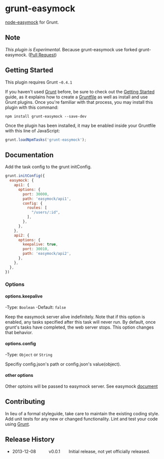 # grunt-easymock

[node-easymock](https://npmjs.org/package/easymock) for Grunt.

## Note

*This plugin is Experimental*.
Because grunt-easymock use forked grunt-easymock. ([Pull Request](https://github.com/CyberAgent/node-easymock/pull/19))

## Getting Started
This plugin requires Grunt `~0.4.1`

If you haven't used [Grunt](http://gruntjs.com/) before, be sure to check out the [Getting Started](http://gruntjs.com/getting-started) guide, as it explains how to create a [Gruntfile](http://gruntjs.com/sample-gruntfile) as well as install and use Grunt plugins. Once you're familiar with that process, you may install this plugin with this command:

```shell
npm install grunt-easymock --save-dev
```

Once the plugin has been installed, it may be enabled inside your Gruntfile with this line of JavaScript:

```js
grunt.loadNpmTasks('grunt-easymock');
```

## Documentation

Add the task config to the grunt initConfig.

```js
grunt.initConfig({
  easymock: {
    api1: {
      options: {
        port: 30000,
        path: 'easymock/api1',
        config: {
          routes: [
            "/users/:id",
          ],
        },
      },
    },
    api2: {
      options: {
        keepalive: true,
        port: 30010,
        path: 'easymock/api2',
      },
    },
  },
})
```

### Options

#### options.keepalive
-Type: `Boolean`
-Default: `false`

Keep the easymock server alive indefinitely. Note that if this option is enabled, any tasks specified after this task will never run. By default, once grunt's tasks have completed, the web server stops. This option changes that behavior.

#### options.config
-Type: `Object` or `String`

Specifiy config.json's path or config.json's value(object).

#### other options

Other optoins will be passed to easymock server.
See easymock [document](https://npmjs.org/package/easymock)

## Contributing
In lieu of a formal styleguide, take care to maintain the existing coding style. Add unit tests for any new or changed functionality. Lint and test your code using [Grunt](http://gruntjs.com/).

## Release History

* 2013-12-08   v0.0.1  Initial release, not yet officially released.
